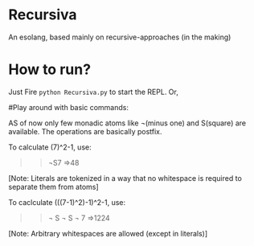 # Recursiva

An esolang, based mainly on recursive-approaches (in the making)

# How to run? 

Just Fire `python Recursiva.py` to start the REPL. Or,

#Play around with basic commands:

AS of now only few monadic atoms like ¬(minus one) and S(square) are available. The operations are basically postfix.

To calculate (7)^2-1, use:
>>¬S7 
=>48

[Note: Literals are tokenized in a way that no whitespace is required to separate them from atoms]

To caclculate (((7-1)^2)-1)^2-1, use:
>>¬	S	¬ S ¬ 7 
=>1224   

[Note: Arbitrary whitespaces are allowed (except in literals)]
